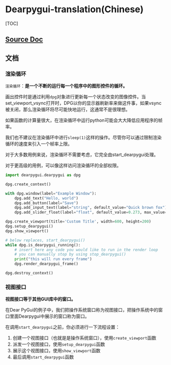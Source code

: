 # Dearpygui-translation(Chinese)

[TOC]

## [Source Doc](https://dearpygui.readthedocs.io/en/latest/?badge=latest)

## 文档

### 渲染循环

`渲染循环`：**是一个不断的运行每一个程序中的图形控件的循环。**

画出控件时是通过利用`dpg`对象进行更新每一个状态改变的图像控件。当set_viewport_vsync打开时，DPG以你的显示器刷新率来做这件事，如果vsync被关闭，那么渲染循环将尽可能快地运行，这通常不是很理想。

如果函数的计算量很大，在渲染循环中运行python可能会大大降低应用程序的帧率。

我们也不建议在渲染循环中进行`sleep(1)`这样的操作。尽管你可以通过限制渲染循环的速度来引入一个帧率上限。

对于大多数用例来说，渲染循环不需要考虑，它完全由start_dearpygui处理。

对于更高级的用例，可以像这样访问渲染循环的全部权限。

```python
import dearpygui.dearpygui as dpg

dpg.create_context()

with dpg.window(label="Example Window"):
    dpg.add_text("Hello, world")
    dpg.add_button(label="Save")
    dpg.add_input_text(label="string", default_value="Quick brown fox")
    dpg.add_slider_float(label="float", default_value=0.273, max_value=1)

dpg.create_viewport(title='Custom Title', width=600, height=200)
dpg.setup_dearpygui()
dpg.show_viewport()

# below replaces, start_dearpygui()
while dpg.is_dearpygui_running():
    # insert here any code you would like to run in the render loop
    # you can manually stop by using stop_dearpygui()
    print("this will run every frame")
    dpg.render_dearpygui_frame()

dpg.destroy_context()
```

### 视图接口

**视图接口等于其他GUI库中的窗口。**

在Dear PyGui的例子中，我们把操作系统窗口称为视图接口，把操作系统中的窗口里面Dearpygui中展示的窗口称为窗口。

在调用`start_dearpygui`之前，你必须进行一下流程设置：

1. 创建一个视图接口（也就是是操作系统窗口），使用`create_viewport`函数
2. 派发一个视图接口，使用`setup_dearpygui`函数
3. 展示这个视图接口，使用`show_viewport`函数
4. 最后调用`start_dearpygui`函数
